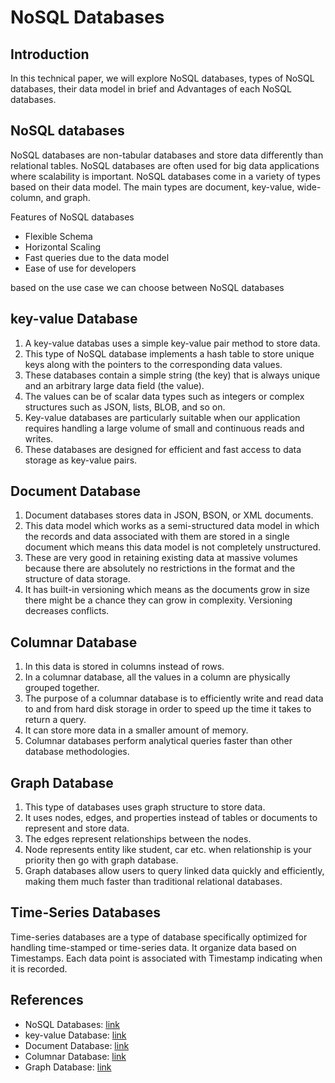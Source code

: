 # NoSQL Databases

## Introduction

In this technical paper, we will explore NoSQL databases, types of NoSQL databases, their data model in brief and Advantages of each NoSQL databases.

## NoSQL databases

NoSQL databases are non-tabular databases and store data differently than relational tables. NoSQL databases are often used for big data applications where scalability is important. NoSQL databases come in a variety of types based on their data model. The main types are document, key-value, wide-column, and graph. 

Features of NoSQL databases
 * Flexible Schema
 * Horizontal Scaling
 * Fast queries due to the data model
 *  Ease of use for developers
 
 based on the use case we  can choose between NoSQL databases

 ## key-value Database

  1.  A key-value databas uses a simple key-value pair method to store data. 
 1. This type of NoSQL database implements a hash table to store unique keys along with the pointers to the corresponding data values.
 1. These databases contain a simple string (the key) that is always unique and an arbitrary large data field (the value).
 1. The values can be of scalar data types such as integers or complex structures such as JSON, lists, BLOB, and so on.
 5. Key-value databases are particularly suitable when our application requires handling a large volume of small and continuous reads and writes.
 6. These databases are designed for efficient and fast access to data storage as key-value pairs.

 ## Document Database
 1. Document databases stores data in JSON, BSON, or XML documents.
 2. This data model which works as a semi-structured data model in which the records and data associated with them are stored in a single document which means this data model is not completely unstructured.
 3. These are very good in retaining existing data at massive volumes because there are absolutely no restrictions in the format and the structure of data storage. 
 4. It has built-in versioning which means as the documents grow in size there might be a chance they can grow in complexity. Versioning decreases conflicts.


## Columnar Database
1. In this data is stored in columns instead of rows.
2. In a columnar database, all the values in a column are physically grouped together.
2. The purpose of a columnar database is to efficiently write and read data to and from hard disk storage in order to speed up the time it takes to return a query.
3. It can store more data in a smaller amount of memory.
4. Columnar databases perform analytical queries faster than other database methodologies.

## Graph Database

1. This type of databases uses graph structure to store data.
2. It uses nodes, edges, and properties instead of tables or documents to represent and store data.
3. The edges represent relationships between the nodes.
4. Node represents entity like student, car etc. when relationship is your priority then go with graph database.
5. Graph databases allow users to query linked data quickly and efficiently, making them much faster than traditional relational databases.

## Time-Series Databases

Time-series databases are a type of database specifically optimized for handling time-stamped or time-series data. It organize data based on Timestamps. Each data point is associated with Timestamp indicating when it is recorded.

## References

* NoSQL Databases: [link](https://www.mongodb.com/nosql-explained)
* key-value Database: [link](https://redis.com/nosql/key-value-databases/)
* Document Database: [link](https://www.geeksforgeeks.org/document-databases-in-nosql/)
* Columnar Database: [link](https://www.techtarget.com/searchdatamanagement/definition/columnar-database)
* Graph Database: [link](https://www.geeksforgeeks.org/what-is-graph-database/)






